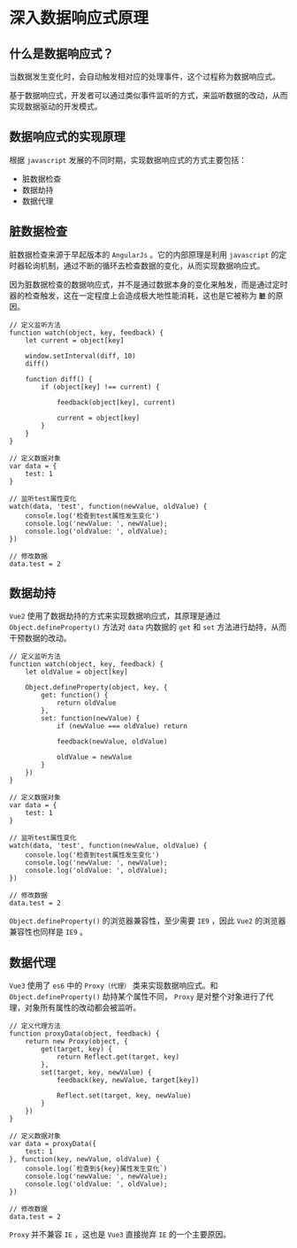 # 深入数据响应式原理

## 什么是数据响应式？

当数据发生变化时，会自动触发相对应的处理事件，这个过程称为数据响应式。

基于数据响应式，开发者可以通过类似事件监听的方式，来监听数据的改动，从而实现数据驱动的开发模式。

## 数据响应式的实现原理

根据 `javascript` 发展的不同时期，实现数据响应式的方式主要包括：
* 脏数据检查
* 数据劫持
* 数据代理

## 脏数据检查

脏数据检查来源于早起版本的 `AngularJs` 。它的内部原理是利用 `javascript` 的定时器轮询机制，通过不断的循环去检查数据的变化，从而实现数据响应式。

因为脏数据检查的数据响应式，并不是通过数据本身的变化来触发，而是通过定时器的检查触发，这在一定程度上会造成极大地性能消耗，这也是它被称为 **`脏`** 的原因。

```JS
// 定义监听方法
function watch(object, key, feedback) {
    let current = object[key]

    window.setInterval(diff, 10)
    diff()

    function diff() {
        if (object[key] !== current) {

            feedback(object[key], current)

            current = object[key]
        }
    }
}

// 定义数据对象
var data = {
    test: 1
}

// 监听test属性变化
watch(data, 'test', function(newValue, oldValue) {
    console.log('检查到test属性发生变化')
    console.log('newValue: ', newValue);
    console.log('oldValue: ', oldValue);
})

// 修改数据
data.test = 2
```

## 数据劫持

`Vue2` 使用了数据劫持的方式来实现数据响应式，其原理是通过 `Object.defineProperty()` 方法对 `data` 内数据的 `get` 和 `set` 方法进行劫持，从而干预数据的改动。

```JS
// 定义监听方法
function watch(object, key, feedback) {
    let oldValue = object[key]

    Object.defineProperty(object, key, {
        get: function() {
            return oldValue
        },
        set: function(newValue) {
            if (newValue === oldValue) return

            feedback(newValue, oldValue)

            oldValue = newValue
        }
    })
}

// 定义数据对象
var data = {
    test: 1
}

// 监听test属性变化
watch(data, 'test', function(newValue, oldValue) {
    console.log('检查到test属性发生变化')
    console.log('newValue: ', newValue);
    console.log('oldValue: ', oldValue);
})

// 修改数据
data.test = 2
```

`Object.defineProperty()` 的浏览器兼容性，至少需要 `IE9` ，因此 `Vue2` 的浏览器兼容性也同样是 `IE9` 。

## 数据代理

`Vue3` 使用了 `es6` 中的 `Proxy（代理）` 类来实现数据响应式。和 `Object.defineProperty()` 劫持某个属性不同， `Proxy` 是对整个对象进行了代理，对象所有属性的改动都会被监听。

```JS
// 定义代理方法
function proxyData(object, feedback) {
    return new Proxy(object, {
        get(target, key) {
            return Reflect.get(target, key)
        },
        set(target, key, newValue) {
            feedback(key, newValue, target[key])

            Reflect.set(target, key, newValue)
        }
    })
}

// 定义数据对象
var data = proxyData({
    test: 1
}, function(key, newValue, oldValue) {
    console.log(`检查到${key}属性发生变化`)
    console.log('newValue: ', newValue);
    console.log('oldValue: ', oldValue);
})

// 修改数据
data.test = 2
```

`Proxy` 并不兼容 `IE` ，这也是 `Vue3` 直接抛弃 `IE` 的一个主要原因。
